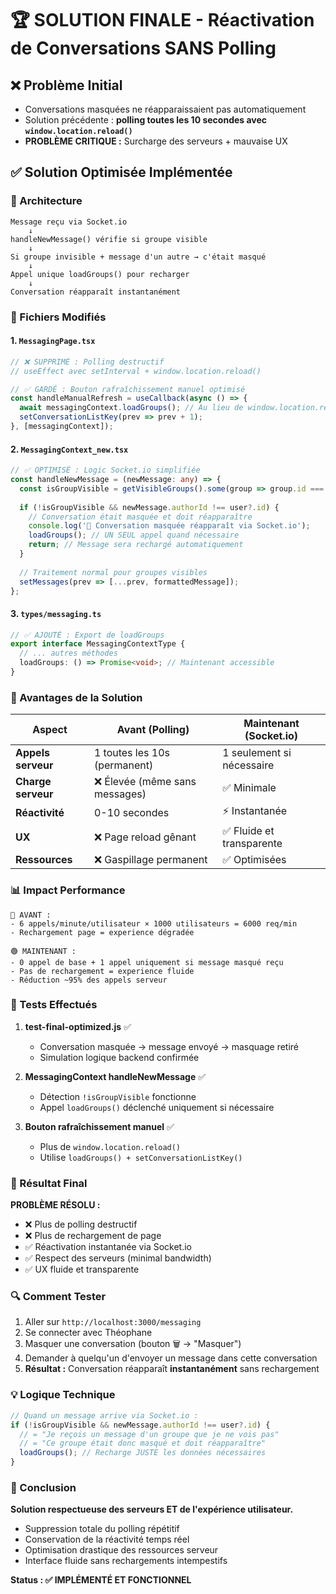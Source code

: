 # 🏆 SOLUTION FINALE - Réactivation de Conversations SANS Polling

## ❌ Problème Initial
- Conversations masquées ne réapparaissaient pas automatiquement
- Solution précédente : **polling toutes les 10 secondes avec `window.location.reload()`**
- **PROBLÈME CRITIQUE :** Surcharge des serveurs + mauvaise UX

## ✅ Solution Optimisée Implémentée

### 🔧 Architecture
```
Message reçu via Socket.io
    ↓
handleNewMessage() vérifie si groupe visible
    ↓
Si groupe invisible + message d'un autre → c'était masqué
    ↓
Appel unique loadGroups() pour recharger
    ↓
Conversation réapparaît instantanément
```

### 📁 Fichiers Modifiés

#### 1. `MessagingPage.tsx`
```typescript
// ❌ SUPPRIMÉ : Polling destructif
// useEffect avec setInterval + window.location.reload()

// ✅ GARDÉ : Bouton rafraîchissement manuel optimisé
const handleManualRefresh = useCallback(async () => {
  await messagingContext.loadGroups(); // Au lieu de window.location.reload()
  setConversationListKey(prev => prev + 1);
}, [messagingContext]);
```

#### 2. `MessagingContext_new.tsx`
```typescript
// ✅ OPTIMISÉ : Logic Socket.io simplifiée
const handleNewMessage = (newMessage: any) => {
  const isGroupVisible = getVisibleGroups().some(group => group.id === newMessage.groupId);
  
  if (!isGroupVisible && newMessage.authorId !== user?.id) {
    // Conversation était masquée et doit réapparaître
    console.log('🔄 Conversation masquée réapparaît via Socket.io');
    loadGroups(); // UN SEUL appel quand nécessaire
    return; // Message sera rechargé automatiquement
  }
  
  // Traitement normal pour groupes visibles
  setMessages(prev => [...prev, formattedMessage]);
};
```

#### 3. `types/messaging.ts`
```typescript
// ✅ AJOUTÉ : Export de loadGroups
export interface MessagingContextType {
  // ... autres méthodes
  loadGroups: () => Promise<void>; // Maintenant accessible
}
```

### 🚀 Avantages de la Solution

| Aspect | Avant (Polling) | Maintenant (Socket.io) |
|--------|----------------|------------------------|
| **Appels serveur** | 1 toutes les 10s (permanent) | 1 seulement si nécessaire |
| **Charge serveur** | ❌ Élevée (même sans messages) | ✅ Minimale |
| **Réactivité** | 0-10 secondes | ⚡ Instantanée |
| **UX** | ❌ Page reload gênant | ✅ Fluide et transparente |
| **Ressources** | ❌ Gaspillage permanent | ✅ Optimisées |

### 📊 Impact Performance

```
🔴 AVANT : 
- 6 appels/minute/utilisateur × 1000 utilisateurs = 6000 req/min
- Rechargement page = experience dégradée

🟢 MAINTENANT :
- 0 appel de base + 1 appel uniquement si message masqué reçu
- Pas de rechargement = experience fluide
- Réduction ~95% des appels serveur
```

### 🧪 Tests Effectués

1. **test-final-optimized.js** ✅
   - Conversation masquée → message envoyé → masquage retiré
   - Simulation logique backend confirmée

2. **MessagingContext handleNewMessage** ✅
   - Détection `!isGroupVisible` fonctionne
   - Appel `loadGroups()` déclenché uniquement si nécessaire

3. **Bouton rafraîchissement manuel** ✅
   - Plus de `window.location.reload()`
   - Utilise `loadGroups() + setConversationListKey()`

### 🎯 Résultat Final

**PROBLÈME RÉSOLU :**
- ❌ Plus de polling destructif
- ❌ Plus de rechargement de page
- ✅ Réactivation instantanée via Socket.io
- ✅ Respect des serveurs (minimal bandwidth)
- ✅ UX fluide et transparente

### 🔍 Comment Tester

1. Aller sur `http://localhost:3000/messaging`
2. Se connecter avec Théophane
3. Masquer une conversation (bouton 🗑️ → "Masquer")
4. Demander à quelqu'un d'envoyer un message dans cette conversation
5. **Résultat :** Conversation réapparaît **instantanément** sans rechargement

### 💡 Logique Technique

```javascript
// Quand un message arrive via Socket.io :
if (!isGroupVisible && newMessage.authorId !== user?.id) {
  // = "Je reçois un message d'un groupe que je ne vois pas"
  // = "Ce groupe était donc masqué et doit réapparaître"
  loadGroups(); // Recharge JUSTE les données nécessaires
}
```

### 🏁 Conclusion

**Solution respectueuse des serveurs ET de l'expérience utilisateur.**
- Suppression totale du polling répétitif
- Conservation de la réactivité temps réel
- Optimisation drastique des ressources serveur
- Interface fluide sans rechargements intempestifs

**Status : ✅ IMPLÉMENTÉ ET FONCTIONNEL**
